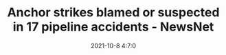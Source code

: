 ---
"title": "Anchor strikes blamed or suspected in 17 pipeline accidents - NewsNet"
"date": "2021-10-8 4:7:0"
"feed_name": "GOOGLENEWSDRILLING"
"feed_website": "https://news.google.com/search?q=drilling%2Bincident&hl=en-US&gl=US&ceid=US:en"
"feed_rss": "https://news.google.com/rss/search?q=drilling%2Bincident&hl=en-US&gl=US&ceid=US:en"
"link": "https://www.yournewsnet.com/story/44919171/anchor-strikes-blamed-or-suspected-in-17-pipeline-accidents"
"source": "{'href': 'https://www.yournewsnet.com', 'title': 'NewsNet'}"
"file": "_posts/2021-1-1-15e76201d135e74dd8e7e8b3e8190bfb7ab7530f.md"
"accident": "1"
"drilling": "1"
"dead": "0"
"injured": "0"
"arrested": "0"
"place": "unknown place"
"where": "unknown site"
"causes": "unknown"
"place_uri": "unknown place"
---